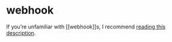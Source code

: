 # webhook

 If you’re unfamiliar with [[webhook]]s, I recommend [reading this description](https://webhooks.pbworks.com/w/page/13385124/FrontPage).
